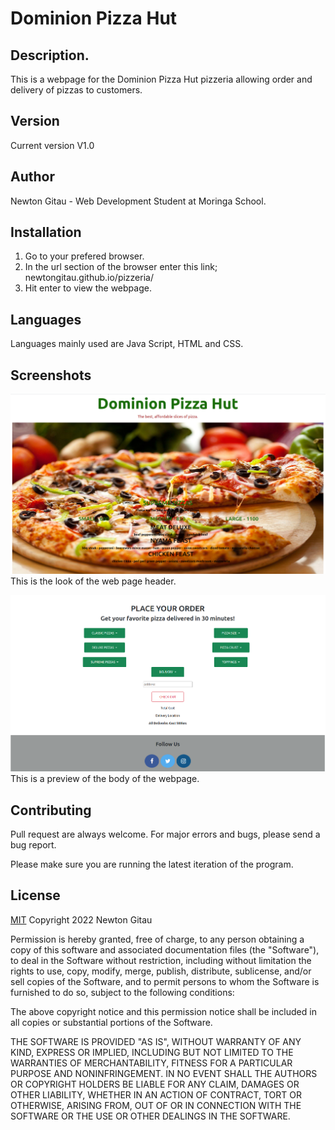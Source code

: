 # Dominion Pizza Hut

## Description.
This is a webpage for the Dominion Pizza Hut pizzeria allowing order and delivery of pizzas to customers. 

## Version
Current version V1.0

## Author
Newton Gitau - Web Development Student at Moringa School.

## Installation
1. Go to your prefered browser.
2. In the url section of the browser enter this link; newtongitau.github.io/pizzeria/
3. Hit enter to view the webpage.

## Languages
Languages mainly used are Java Script, HTML and CSS. 

## Screenshots
![Screenshot](https://github.com/NewtonGitau/pizzeria/blob/main/images/pizzeria1.png)
This is the look of the web page header.

![Screenshot](https://github.com/NewtonGitau/pizzeria/blob/main/images/pizzeria2.png)
This is a preview of the body of the webpage.

## Contributing
Pull request are always welcome. For major errors and bugs, please send a bug report.

Please make sure you are running the latest iteration of the program.

## License
[MIT](https://github.com/NewtonGitau/pizzeria/blob/main/LICENSE)
Copyright 2022 Newton Gitau

Permission is hereby granted, free of charge, to any person obtaining a copy of this software and associated documentation files (the "Software"), to deal in the Software without restriction, including without limitation the rights to use, copy, modify, merge, publish, distribute, sublicense, and/or sell copies of the Software, and to permit persons to whom the Software is furnished to do so, subject to the following conditions:

The above copyright notice and this permission notice shall be included in all copies or substantial portions of the Software.

THE SOFTWARE IS PROVIDED "AS IS", WITHOUT WARRANTY OF ANY KIND, EXPRESS OR IMPLIED, INCLUDING BUT NOT LIMITED TO THE WARRANTIES OF MERCHANTABILITY, FITNESS FOR A PARTICULAR PURPOSE AND NONINFRINGEMENT. IN NO EVENT SHALL THE AUTHORS OR COPYRIGHT HOLDERS BE LIABLE FOR ANY CLAIM, DAMAGES OR OTHER LIABILITY, WHETHER IN AN ACTION OF CONTRACT, TORT OR OTHERWISE, ARISING FROM, OUT OF OR IN CONNECTION WITH THE SOFTWARE OR THE USE OR OTHER DEALINGS IN THE SOFTWARE.
